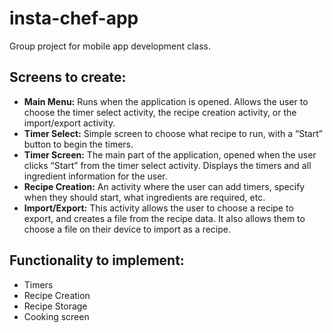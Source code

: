 # insta-chef-app
Group project for mobile app development class.

## Screens to create:
* **Main Menu:** Runs when the application is opened. Allows the user to choose the timer select activity, the recipe creation activity, or the import/export activity.
* **Timer Select:** Simple screen to choose what recipe to run, with a “Start” button to begin the timers.
* **Timer Screen:** The main part of the application, opened when the user clicks “Start” from the timer select activity. Displays the timers and all ingredient information for the user.
* **Recipe Creation:** An activity where the user can add timers, specify when they should start, what ingredients are required, etc.
* **Import/Export:** This activity allows the user to choose a recipe to export, and creates a file from the recipe data. It also allows them to choose a file on their device to import as a recipe.

## Functionality to implement:
* Timers
* Recipe Creation
* Recipe Storage
* Cooking screen
